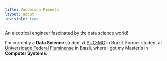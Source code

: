 ```yaml
---
title: Vanderson Pimenta
layout: about
invisible: true
---
```

An electrical engineer fascinated by the data science world!


I'm currently a **Data Science** student at [PUC-MG](https://www.pucminas.br) in Brazil.
Former student at [Universidade Federal Fluminense](http://www.uff.br) in Brazil, where I got my Master's in **Computer Systems**.